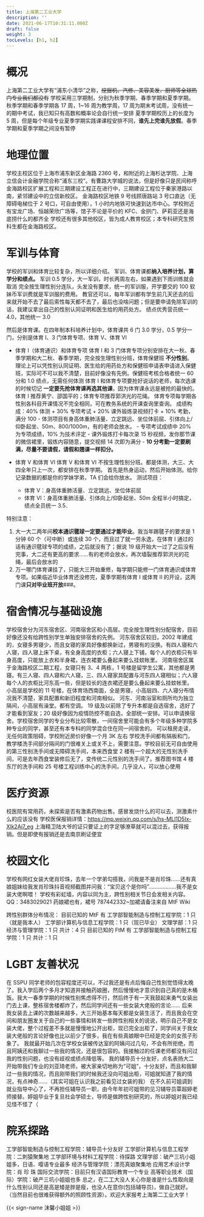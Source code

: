 ```yaml
---
title: 上海第二工业大学
description: ''
date: 2021-06-17T10:31:11.000Z
draft: false
weight: 3
tocLevels: [h1, h2]
---
```


# 概况

上海第二工业大学有“浦东小清华”之称，~~挖掘机、汽修、美容美发、厨师等全球热门专业我们都没有~~
学校采用三学期制，分别为秋季学期、春季学期和夏季学期。
秋季学期和春季学期各 17 周，1~16 周为教学周，17 周为期末考试周，没有统一的期中考试，我已知只有高数和概率论会自行统一安排
夏季学期校历上的长度为 5 周，但是每个年级专业夏季学期实践课课程安排不同，**谁先上完谁先放假**。春季学期和夏季学期之间没有暂停

# 地理位置

学校主校区位于上海市浦东新区金海路 2360 号，和附近的上海杉达学院、上海立信会计金融学院合称“浦东三校”。有曹路大学城的说法，但是好像只是民间称呼
金海路校区扩展工程和三期建设工程正在进行中，三期建设工程位于秦家港路以南，紧邻建设中的立信新校区。
金海路校区地铁 9 号线顾唐路站 3 号口直达（无障碍电梯位于 2 号口，可自由使用），1 小时内地铁可快速到达市中心。学校附近有宝龙广场、恒越荣欣广场等，馆子不论是平价的 KFC、金拱门、萨莉亚还是海底捞什么的都齐全
学校还有很多其他校区，皆为成人教育校区；本专科研究生预科生都在金海路校区。

# 军训与体育

学校的军训和体育比较复杂，所以详细介绍。
军训、体育课都**纳入培养计划，算学分和绩点。**
军训 0.5 学分，大一军训，时长两周左右，如果遇到下雨训练就会取消
完全按生理性别分连队，头发没有要求，统一的军训服，开学要交的 100 软妹币军训费就是军训服的费用。
教官还可以，每年军训都有学生前几天还去的后来就开始不去了最后索性每天都不去了，最后也没啥问题；但是要申请免除军训的话，我建议拿出自己的性别认同证明和医生给的用药处方。
绩点优秀营员统一 4.0，其他统一 3.0

然后是体育课。在四年制本科培养计划中，体育课共 6 门 3.0 学分，0.5 学分一门，分别是体育 I、3 门体育专项、体育 V、体育 VI

- 体育 I（体育通识）和体育专项
    体育 I 和 3 门体育专项分别安排在大一秋、春季学期和大二秋、春季学期，完全按生理性别分班，体育保健班 **不分性别**。
    理论上可以凭性别认同证明、医生给的用药处方和保健班申请表申请进入保健班，实际可不可以我不清楚，目前好像没有先例。保健班考核合格者统一 60 分和 1.0 绩点，无需任何体测
    体育 I 和体育专项要抢好说话的老师，每次选课的时候切记 **一定要先抢体育课再选其他课**，因为体育课永远是被抢的最快的。体育 I 推荐黄宁、邵国平的；体育专项推荐郭洪光的花绳。
    体育专项每学期各性别各科目开课情况不完全相同，可在教务系统的开课查询里查询。
    成绩构成：40% 体测 + 30% 专项考试 + 20% 课外锻炼录视频打卡 + 10% 考勤，满分 100
      - 体测项目有身高体重肺活量、立定跳远、坐位体前屈、引体向上/仰卧起坐、50m、800/1000m，有的老师会放水。
      - 专项考试成绩中 20% 为专项成绩，10% 为技术评定
      - 课外锻炼打卡每次录 15 秒视频，发你那节课的微信裙里，锻炼内容随意，提交视频 14 次即为满分
      - **10 分考勤一定要刷满，尽量不要请假，请假和翘课一样扣分。**

- 体育 V 和体育 VI
  体育 V 和体育 VI 不按生理性别分班。都是体测，大三、大四全年只上一次，都安排在秋季学期。
  首先是热身运动，然后开始体测。给你记录数据的都是你的学妹学弟，TA 们会给你放水。
  测试项目：
  - 体育 V：身高体重肺活量、立定跳远、坐位体前屈
  - 体育 VI：身高体重肺活量、引体向上/仰卧起坐、50m
  全程半小时搞定，绩点全员统一 3.5．

特别注意：

1. 大一大二两年间**校本通识毽球一定要通过才能毕业**。我当年踢毽子的要求是 1 分钟 60 个（可中断）或连续 30 个，而且过了就一劳永逸，在体育 I 通过的话有通识毽球专项的成绩，之后就没有了；据说 19 级开始大一过了之后没有完事，大二还有更高的要求……有的老师会放水，再次墙裂推荐郭洪光的花绳，最后会放水的
1. 万一哪门体育课挂了，只能大三开始重修，每学期只能修一门体育通识或体育专项。如果临近毕业体育还没修完，夏季学期有体育 I 或体育 II 的开设，这两门课**只对毕业班开放**###。

# 宿舍情况与基础设施

学校宿舍分为河东宿舍区、河南宿舍区和小高层。完全按生理性别分配宿舍，目前好像还没有给跨性别学生单独安排宿舍的先例。
河东宿舍区较旧，2002 年建成的，女寝多男寝少，而且女寝的家具好像都换新过，男寝有的没换。有四人寝和六人寝，四人寝上床下桌，有全身高度的衣柜；六人寝上下铺，每个人的衣柜只有半身高度，只能放上衣和半身裙，连衣裙要么叠起来要么挂蚊帐里。
河南宿舍区属于金海路校区二期工程，女寝只有 3、4 两栋，1 号楼是留学生公寓，其他都是男寝。有三人寝、四人寝和六人寝，三、四人寝家具配置与河东四人寝相似；六人寝每个人的衣柜比河东高一些，但是较长的连衣裙还是要么叠起来要么挂蚊帐里。
小高层是学校的 11 号楼，在体育场西南面，全是男寝，小高层四、六人寝分布情况我不清楚，家具配置和新旧程度和河南相似。
河东、河南浴室和厕所均为独立隔间，小高层有澡堂。都有空调。
19 级及以前除了专升本都是自选宿舍，选好了才能看到室友；20 级好像因为疫情防控不能自选，全部统一安排。可以申请换宿舍。学校宿舍同学的专业分布比较零散，一间宿舍里可能会有多个年级多种学院多种专业的同学，甚至还有本专科的同学混合住在同一间宿舍的。
可以租房走读，无任何政策阻碍，学校附近房价好像一个月 3K 左右
学校洗手间都有隔板和门，教学楼洗手间部分隔间的门很难关上或关不上，需要注意。学校目前无可自由使用的第三性别洗手间或无障碍洗手间，本来西食堂 2 楼有一个超大的无性别洗手间，可是去年西食堂装修后无了，变传统二元性别的洗手间了。推荐图书馆 4 楼东厅的洗手间和 25 号楼工程训练中心的洗手间，几乎没人，可以放心使用

# 医疗资源

校医院有常用药，未探索是否有激素药物出售。感冒发烧什么的可以去，测激素什么的应该没有
学校医保报销详情：<https://mp.weixin.qq.com/s/hs-MLl1D5Ix-Xlk2Ai7_eg>
上海精卫陆大爷的证只要证上的字足够潦草就可以混过去，获得报销。但是即使有报销还是去南京刷证便宜

# 校园文化

学校有网红女装大佬肖珍珠，去年一个学弟勾搭我，问我是不是肖珍珠……还有真娘姐妹给我发肖珍珠抖音视频截图并问我：“宝贝这个是你吗”………………我不是女装大佬啊喂！
学校有彩虹墙，内容以同为主，跨性别相关节日会发相关内容。QQ：3483029021
药娘裙也有，裙号 787442332~加裙请备注来自 MtF Wiki

跨性别群体分布情况：
目前已知的 MtF 有
工学部智能制造与控制工程学院：1 只（就是我本人）
工学部计算机与信息工程学院：1 只（现已毕业）
文理学部：1 只
经济与管理学院：1 只
共计：4 只
目前已知的 FtM 有
工学部智能制造与控制工程学院：1 只
共计：1 只

# LGBT 友善状况

在 SSPU 同学老师的包容程度还可以，不过我还是有点后悔自己性别觉悟得太晚了。我入学后两个多月才知道并接触药娘圈，然后慢慢地才意识到自己真的是木桶饭。我大一春季学期的时候性别焦虑得不行，然后终于有一天我鼓起来勇气女装出门去上课，整栋宿舍楼都炸了，然后同学间还有一些女装大佬般的言论……
后来我女装去上课的次数越来越多，大三开始基本每天都是女装生活了，而且我会在空间和朋友圈发关于自己的一些事情和转发一些跨性别相关的说说，明示自己不是女装大佬，整个过程差不多就是慢慢地公开出柜，现已完全出柜了，同学间关于我女装大佬般的言论好像也比以前少了很多，我在有些真娘眼中已经是完全的女孩子形象了。
我就最开始几次在学校女装被传达室的阿姨问过几句，不会有所拒绝，而且阿姨还和我聊过一些我的情况，还是很包容的。我接触过的任课老师都没有问过我的性别问题，也没有歧视或绩点降低等。
我的辅导员十分友好，点名表扬大二开始带我们专业的刘亚琦老师，被大家亲切地称为“可姐”，十分友好，而且和我聊过一些我的情况，而且刚带我们的时候我还没向可姐出柜，可姐就知道了我的情况，有点神奇……（其实可姐在认识我之前看见过女装的我）
在不久前可姐调到就业指导中心了，不再担任辅导员一职，由今年年初可姐带的见习辅导员覃超婷老师接替。婷姐毕业于复旦社会学硕士，导师是做跨性别研究的，所以婷姐对我已经见怪不怪了（

# 院系探路

工学部智能制造与控制工程学院：辅导员十分友好
工学部计算机与信息工程学院：二刺猿聚集地
工学部环境与材料工程学院：待探路
文理学部：破产三坑小姐姐多，日语、嘤语专业最多
经济与管理学院：漂亮真娘聚集地
应用艺术设计学院：肖 珍 珠
国际交流学院：目前只有汉语国际教育一个专业
高等职业技术（国际）学院：破产三坑小姐姐也多
总之，在二工大没人关心你是谁是什么性取向是什么性别认同还是高是矮是胖是瘦，也没人在意你(包括辅导员)，做自己就好。（当然目前也很难获得额外的照顾性资源）。欢迎大家报考上海第二工业大学！

{{< sign-name 沫馨小姐姐 >}}
